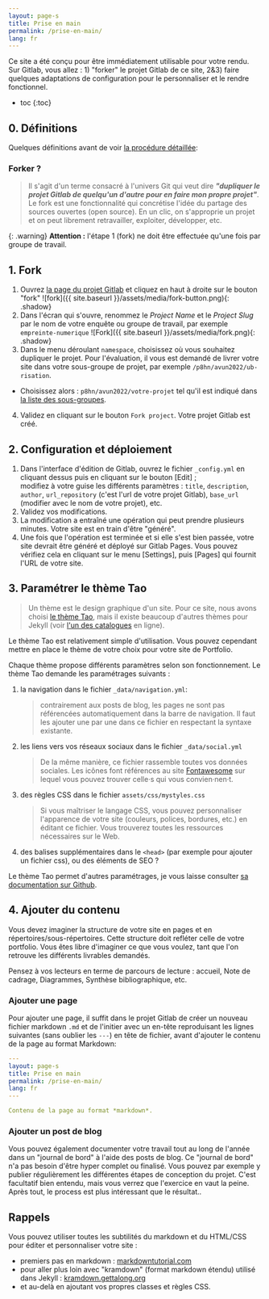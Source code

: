 ```yaml
---
layout: page-s
title: Prise en main
permalink: /prise-en-main/
lang: fr
---
```



Ce site a été conçu pour être immédiatement utilisable pour votre rendu. Sur Gitlab, vous allez : 1) "forker" le projet Gitlab de ce site, 2&3) faire quelques adaptations de configuration pour le personnaliser et le rendre fonctionnel.

- toc
{:toc}

## 0. Définitions

Quelques définitions avant de voir [la procédure détaillée](#1-fork):

### Forker ?
> Il s'agit d'un terme consacré à l'univers Git qui veut dire _**"dupliquer le projet Gitlab de quelqu'un d'autre pour en faire mon propre projet"**_. Le fork est une fonctionnalité qui concrétise l'idée du partage des sources ouvertes (open source). En un clic, on s'approprie un projet et on peut librement retravailler, exploiter, développer, etc.


{: .warning}
**Attention :** l'étape 1 (fork) ne doit être effectuée qu'une fois par groupe de travail.

## 1. Fork
1. Ouvrez [la page du projet Gitlab](https://gitlab.com/p8hn/avun2022/site-portfolio-tobeforked) et cliquez en haut à droite sur le bouton "fork" ![fork]({{ site.baseurl }}/assets/media/fork-button.png){: .shadow}
2. Dans l'écran qui s'ouvre, renommez le _Project Name_ et le _Project Slug_ par le nom de votre enquête ou groupe de travail, par exemple `empreinte-numerique`
  ![Fork]({{ site.baseurl }}/assets/media/fork.png){: .shadow}
3. Dans le menu déroulant `namespace`, choisissez où vous souhaitez dupliquer le projet. Pour l'évaluation, il vous est demandé de livrer votre site dans votre sous-groupe de projet, par exemple `/p8hn/avun2022/ub-risation`.
  - Choisissez alors : `p8hn/avun2022/votre-projet` tel qu'il est indiqué dans [la liste des sous-groupes](https://gitlab.com/p8hn/avun2022).
4. Validez en cliquant sur le bouton `Fork project`. Votre projet Gitlab est créé.


## 2. Configuration et déploiement

1. Dans l'interface d'édition de Gitlab, ouvrez le fichier `_config.yml` en cliquant dessus puis en cliquant sur le bouton [Edit] ;  
   modifiez à votre guise les différents paramètres : `title`, `description`, `author`, `url_repository` (c'est l'url de votre projet Gitlab), `base_url` (modifier avec le nom de votre projet), etc.
4. Validez vos modifications.
5. La modification a entraîné une opération qui peut prendre plusieurs minutes. Votre site est en train d'être "généré".
5. Une fois que l'opération est terminée et si elle s'est bien passée, votre site devrait être généré et déployé sur Gitlab Pages. Vous pouvez vérifiez cela en cliquant sur le menu [Settings], puis [Pages] qui fournit l'URL de votre site.

## 3. Paramétrer le thème Tao

> Un thème est le design graphique d'un site. Pour ce site, nous avons choisi [le thème Tao](https://github.com/vfvong/jekyll-theme-tao), mais il existe beaucoup d'autres thèmes pour Jekyll (voir [l'un des catalogues](https://jamstackthemes.dev/ssg/jekyll/) en ligne).

Le thème Tao est relativement simple d'utilisation.
 Vous pouvez cependant mettre en place le thème de votre choix pour votre site de Portfolio.

Chaque thème propose différents paramètres selon son fonctionnement. Le thème Tao demande les paramétrages suivants :

1. la navigation dans le fichier `_data/navigation.yml`:
   > contrairement aux posts de blog, les pages ne sont pas référencées automatiquement dans la barre de navigation. Il faut les ajouter une par une dans ce fichier en respectant la syntaxe existante.
2. les liens vers vos réseaux sociaux dans le fichier `_data/social.yml`
   > De la même manière, ce fichier rassemble toutes vos données sociales. Les icônes font références au site [Fontawesome](https://fontawesome.com/icons) sur lequel vous pouvez trouver celle·s qui vous convien·nen·t.
3. des règles CSS dans le fichier `assets/css/mystyles.css`
   > Si vous maîtriser le langage CSS, vous pouvez personnaliser l'apparence de votre site (couleurs, polices, bordures, etc.) en éditant ce fichier. Vous trouverez toutes les ressources nécessaires sur le Web.
4. des balises supplémentaires dans le `<head>` (par exemple pour ajouter un fichier css), ou des éléments de SEO ?

Le thème Tao permet d'autres paramétrages, je vous laisse consulter [sa documentation sur Github](https://github.com/vfvong/jekyll-theme-tao#usage).

## 4. Ajouter du contenu

Vous devez imaginer la structure de votre site en pages et en répertoires/sous-répertoires. Cette structure doit refléter celle de votre portfolio. Vous êtes libre d'imaginer ce que vous voulez, tant que l'on retrouve les différents livrables demandés.

Pensez à vos lecteurs en terme de parcours de lecture : accueil, Note de cadrage, Diagrammes, Synthèse bibliographique, etc.

### Ajouter une page
Pour ajouter une page, il suffit dans le projet Gitlab de créer un nouveau fichier markdown `.md` et de l'initier avec un en-tête reproduisant les lignes suivantes (sans oublier les `---`) en tête de fichier, avant d'ajouter le contenu de la page au format Markdown:

```yaml
---
layout: page-s
title: Prise en main
permalink: /prise-en-main/
lang: fr
---

Contenu de la page au format *markdown*.
```
### Ajouter un post de blog
Vous pouvez également documenter votre travail tout au long de l'année dans un "journal de bord" à l'aide des posts de blog. Ce "journal de bord" n'a pas besoin d'être hyper complet ou finalisé. Vous pouvez par exemple y publier régulièrement les différentes étapes de conception du projet. C'est facultatif bien entendu, mais vous verrez que l'exercice en vaut la peine. Après tout, le process est plus intéressant que le résultat..

## Rappels

Vous pouvez utiliser toutes les subtilités du markdown et du HTML/CSS pour éditer et personnaliser votre site :

- premiers pas en markdown : [markdowntutorial.com](https://www.markdowntutorial.com/fr/)
- pour aller plus loin avec "kramdown" (format markdown étendu) utilisé dans Jekyll : [kramdown.gettalong.org](https://kramdown.gettalong.org/quickref.html)
- et au-delà en ajoutant vos propres classes et règles CSS.
